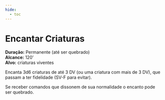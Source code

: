 ```yaml
---
hide:
  - toc
---
```


# Encantar Criaturas

**Duração:** Permanente (até ser quebrado)  
**Alcance:** 120’  
**Alvo:** criaturas viventes  

Encanta 3d6 criaturas de até 3 DV (ou uma criatura com mais de 3 DV), que passam a ter fidelidade (SV-F para evitar). 

Se receber comandos que dissonem de sua normalidade o encanto pode ser quebrado.
